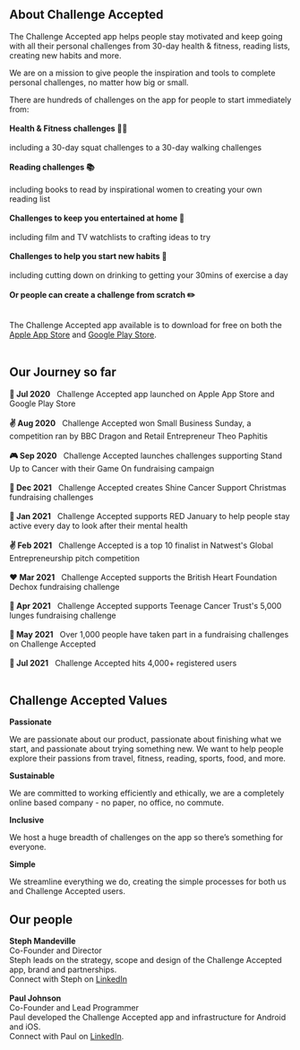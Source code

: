 
    
## About Challenge Accepted

The Challenge Accepted app helps people stay motivated and keep going with all their personal challenges from 30-day health & fitness, reading lists, creating new habits and more.  

We are on a mission to give people the inspiration and tools to complete personal challenges, no matter how big or small. <br/>

There are hundreds of challenges on the app for people to start immediately from: <br/><br/>
**Health & Fitness challenges 🤸‍♀️**<br/><br/>
including a 30-day squat challenges to a 30-day walking challenges<br/><br/>
**Reading challenges 📚**<br/><br/>
including books to read by inspirational women to creating your own reading list<br/><br/>
**Challenges to keep you entertained at home 🧘**<br/><br/>
including film and TV watchlists to crafting ideas to try<br/><br/>
**Challenges to help you start new habits 🌱**<br/><br/>
including cutting down on drinking to getting your 30mins of exercise a day<br/><br/>
**Or people can create a challenge from scratch ✏️** <br/><br/>

The Challenge Accepted app available is to download for free on both the <a href='https://apps.apple.com/us/app/id1517580212'>Apple App Store</a> and <a href='https://play.google.com/store/apps/details?id=com.challengeaccepted.challengeacceptedapp&hl=en_GB'>Google Play Store</a>. <br/><br/>

## Our Journey so far ##

**🚀 Jul 2020** &nbsp;  Challenge Accepted app launched on Apple App Store and Google Play Store <br/><br/>
**✌  Aug 2020** &nbsp;  Challenge Accepted won Small Business Sunday, a competition ran by BBC Dragon and Retail Entrepreneur Theo Paphitis <br/><br/>
**🎮️ Sep 2020** &nbsp;  Challenge Accepted launches challenges supporting Stand Up to Cancer with their Game On fundraising campaign<br/><br/>
**🧡 Dec 2021** &nbsp;  Challenge Accepted creates Shine Cancer Support Christmas fundraising challenges <br/><br/>
**🏃️ Jan 2021** &nbsp;  Challenge Accepted supports RED January to help people stay active every day to look after their mental health<br/><br/>
**✌  Feb 2021** &nbsp;  Challenge Accepted is a top 10 finalist in Natwest's Global Entrepreneurship pitch competition <br/><br/>
**❤️ Mar 2021** &nbsp;  Challenge Accepted supports the British Heart Foundation Dechox fundraising challenge<br/><br/>
**💚 Apr 2021** &nbsp;  Challenge Accepted supports Teenage Cancer Trust's 5,000 lunges fundraising challenge <br/><br/>
**👏 May 2021** &nbsp;  Over 1,000 people have taken part in a fundraising challenges on Challenge Accepted <br/><br/>
**🌱 Jul 2021** &nbsp;  Challenge Accepted hits 4,000+ registered users <br/><br/>

## Challenge Accepted Values

**Passionate**

We are passionate about our product, passionate about finishing what we start, and passionate about trying something new. We want to help people explore their passions from travel, fitness, reading, sports, food, and more. 

**Sustainable**

We are committed to working efficiently and ethically, we are a completely online based company - no paper, no office, no commute. 

**Inclusive**

We host a huge breadth of challenges on the app so there’s something for everyone.

**Simple**

We streamline everything we do, creating the simple processes for both us and Challenge Accepted users.

## Our people
**Steph Mandeville**<br/>
Co-Founder and Director<br/>
Steph leads on the strategy, scope and design of the Challenge Accepted app, brand and partnerships. <br/>
Connect with Steph on <a href='https://www.linkedin.com/in/stephaniemandeville/'>LinkedIn</a> <br/><br/>
**Paul Johnson**<br/>
Co-Founder and Lead Programmer<br/>
Paul developed the Challenge Accepted app and infrastructure for Android and iOS.<br/>
Connect with Paul on <a href='https://www.linkedin.com/in/paulsjohnson91/'>LinkedIn</a>.<br/>